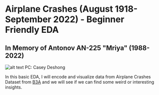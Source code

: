 # Airplane Crashes (August 1918- September 2022) - Beginner Friendly EDA
## In Memory of Antonov AN-225 "Mriya" (1988-2022)

![alt text](https://cdn10.picryl.com/photo/2009/10/13/earthquake-flooding-tsunami-pago-pago-american-samoa-october-13-2009-an-antonov-d33274-1600.jpg)
PC: Casey Deshong

In this basic EDA, I will encode and visualize data from Airplane Crashes Dataset from [B3A](https://www.baaa-acro.com/statistics) and we will see if we can find some weird or interesting insights.

